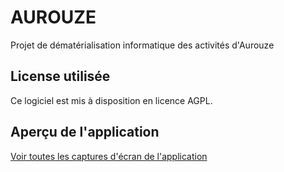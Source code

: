AUROUZE
===

Projet de dématérialisation informatique des activités d'Aurouze

License utilisée
----------------

Ce logiciel est mis à disposition en licence AGPL.

Aperçu de l'application
-----------------------

[Voir toutes les captures d'écran de l'application](doc/Interfaces.md)
